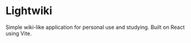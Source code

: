 # Lightwiki

Simple wiki-like application for personal use and studying.
Built on React using Vite.
